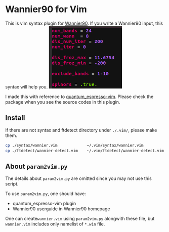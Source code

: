 # Wannier90 for Vim

This is vim syntax plugin for [Wannier90](http://www.wannier.org).
If you write a Wannier90 input, this syntax will help you.
![sample](./README-imag/sample.png)

I made this with reference to [quantum_espresso-vim](https://github.com/leseixas/quantum_espresso-vim).
Please check the package when you see the source codes in this plugin.

## Install

If there are not syntax and ftdetect directory under `./.vim/`, please make them.

```sh
cp ./syntax/wannier.vim             ~/.vim/syntax/wannier.vim
cp ./ftdetect/wannier-detect.vim    ~/.vim/ftdetect/wannier-detect.vim
```

## About `param2vim.py`

The details about `param2vim.py` are omitted since you may not use this script.

To use `param2vim.py`, one should have:

- quantum_espresso-vim plugin
- Wannier90 userguide in Wannier90 homepage

One can create`wannier.vim` using `param2vim.py` alongwith these file, but `wannier.vim` includes only namelist of `*.win` file.

